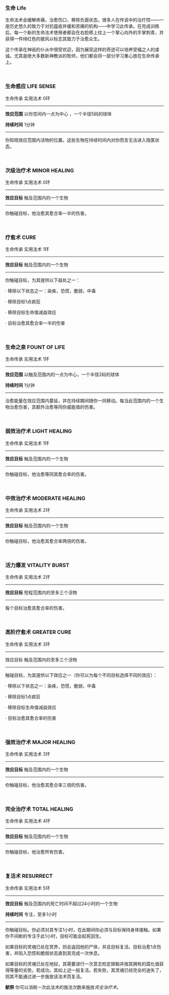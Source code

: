 ### 生命 Life

生命法术会缓解疼痛，治愈伤口，移除负面状态。很多人在传说中的治疗院——一座历史悠久的致力于对抗瘟疫并缓和苦痛的机构——中学习此传承。在完成训练后，每一个新的生命法术使用者都会在右脸颊上纹上一个掌心向外的手掌刺青，并获得一件绯红色的披风以标志其致力于治愈众生。

这个传承在神祇的仆从中很受欢迎，因为展现这样的奇迹可以培养受福之人的虔诚。尤其是绝大多数新神教派的牧师，他们都会将一部分学习重心放在生命传承上。

 

### 生命感应 **LIFE SENSE**

生命传承 实用法术 0环

------------------------------------------------------------------------

**效应范围** 以你空间内一点为中心 ，一个半径5码的球体

**持续时间** 1分钟

------------------------------------------------------------------------

你知晓效应范围内活物的位置。这些生物在持续时间内对你而言无法进入隐匿状态。

 

### 次级治疗术 **MINOR HEALING**

生命传承 实用法术 0环

------------------------------------------------------------------------

**效应目标** 触及范围内的一个生物

------------------------------------------------------------------------

你触碰目标，他治愈其愈合率一半的伤害。

 

### 疗愈术 **CURE**

生命传承 实用法术 1环

------------------------------------------------------------------------

**效应目标** 触及范围内的一个生物

------------------------------------------------------------------------

你触碰目标，为其提供以下益处之一：

· 移除以下状态之一：染疾，恐慌，脆弱，中毒

· 移除目标1点疯狂

· 移除目标生命值减益效应

· 目标治愈其愈合率一半的伤害

 

### 生命之泉 **FOUNT OF LIFE**

生命传承 实用法术 1环

------------------------------------------------------------------------

**效应范围** 以触及范围内的一点为中心，一个半径2码的球体

**持续时间** 1分钟

------------------------------------------------------------------------

治愈能量在效应范围内蔓延，并在持续期间随你一同移动。每当此范围内的一个生物治愈伤害，其额外治愈等同你威能值的伤害。

 

### 弱效治疗术 **LIGHT HEALING**

生命传承 实用法术 1环

------------------------------------------------------------------------

**效应目标** 触及范围内的一个生物

------------------------------------------------------------------------

你触碰目标，他治愈等同其愈合率的伤害。

 

### 中效治疗术 **MODERATE HEALING**

生命传承 实用法术 2环

------------------------------------------------------------------------

**效应目标** 触及范围内的一个生物

------------------------------------------------------------------------

你触碰目标，他治愈其愈合率两倍的伤害。

 

### 活力爆发 **VITALITY BURST**

生命传承 实用法术 2环

------------------------------------------------------------------------

**效应目标** 短程范围内的至多三个活物

------------------------------------------------------------------------

每个目标治愈其愈合率的伤害。

 

### 高阶疗愈术 **GREATER CURE**

生命传承 实用法术 3环

------------------------------------------------------------------------

效应目标 触及范围内的至多三个活物

------------------------------------------------------------------------

触碰目标，为其提供以下效应之一（你可以为每个不同目标选择不同的效应）：

· 移除以下状态之一：染疾，恐慌，脆弱，中毒

· 移除目标1点疯狂

· 移除目标生命值减益效应

· 目标治愈其愈合率的伤害

 

### 强效治疗术 **MAJOR HEALING**

生命传承 实用法术 3环

------------------------------------------------------------------------

**效应目标** 触及范围内的一个生物

------------------------------------------------------------------------

你触碰目标，他治愈其愈合率三倍的伤害。

 

### 完全治疗术 **TOTAL HEALING**

生命传承 实用法术 4环

------------------------------------------------------------------------

**效应目标** 触及范围内的一个生物

------------------------------------------------------------------------

你触碰目标，他治愈所有伤害。

 

### 复活术 **RESURRECT**

生命传承 实用法术 5环

------------------------------------------------------------------------

**效应目标** 触及范围内的死亡时间不超过24小时的一个生物

**持续时间** 专注，至多1小时

------------------------------------------------------------------------

你触碰目标。你必须对其专注1小时，在此期间你必须与目标保持身体接触。如果你不间断的专注于此1小时，目标可能会起死回生。

如果目标的灵魂已处在冥界，则会返回他的尸体，并且目标复活。目标治愈1点伤害，并陷入恐慌和脆弱状态直到其完成一次休息。

如果目标的灵魂已处在地狱，其需要进行一次意志检定掷骰并按其拥有的腐化值获得等量的劣势。若成功，其如上述一般复活。若失败，其灵魂已经完全的迷失了，则其不能通过进一步施放该法术而复活。

**献祭** 你可以消耗一次此法术的施法次数来施放*完全治疗术*。
